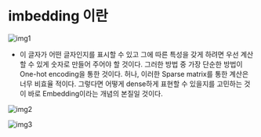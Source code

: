 # imbedding 이란 

![img1](https://heung-bae-lee.github.io/image/what_is_different_love_like.png)

- 이 글자가 어떤 글자인지를 표시할 수 있고 그에 따른 특성을 갖게 하려면 우선 계산할 수 있게 숫자로 만들어 주어야 할 것이다. 그러한 방법 중 가장 단순한 방법이 One-hot encoding을 통한 것이다. 허나, 이러한 Sparse matrix를 통한 계산은 너무 비효율 적이다. 그렇다면 어떻게 dense하게 표현할 수 있을지를 고민하는 것이 바로 Embedding이라는 개념의 본질일 것이다.

![img2](https://heung-bae-lee.github.io/image/why_is_sparse_matirx_one_hot_encoding.png)

![img3](https://heung-bae-lee.github.io/image/Dense_representation.png)

